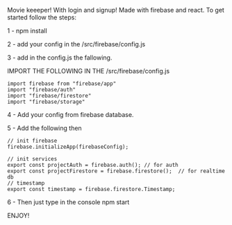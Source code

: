 Movie keeeper!
With login and signup!
Made with firebase and react.
To get started follow the steps:

1 - npm install

2 - add your config in the /src/firebase/config.js

3 - add in the config.js the fallowing.

   IMPORT THE FOLLOWING IN THE /src/firebase/config.js
    
    import firebase from "firebase/app"
    import "firebase/auth"
    import "firebase/firestore"
    import "firebase/storage"
    
4 - Add your config from firebase database.

5 - Add the following then 

    // init firebase
    firebase.initializeApp(firebaseConfig);

    // init services
    export const projectAuth = firebase.auth(); // for auth
    export const projectFirestore = firebase.firestore();  // for realtime db
    // timestamp
    export const timestamp = firebase.firestore.Timestamp;
    
6 - Then just type in the console npm start

ENJOY!
